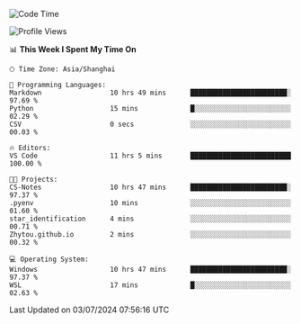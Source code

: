 <!--START_SECTION:waka-->
![Code Time](http://img.shields.io/badge/Code%20Time-1%2C819%20hrs%2042%20mins-blue)

![Profile Views](http://img.shields.io/badge/Profile%20Views-8-blue)

📊 **This Week I Spent My Time On** 

```text
🕑︎ Time Zone: Asia/Shanghai

💬 Programming Languages: 
Markdown                 10 hrs 49 mins      ████████████████████████░   97.69 % 
Python                   15 mins             █░░░░░░░░░░░░░░░░░░░░░░░░   02.29 % 
CSV                      0 secs              ░░░░░░░░░░░░░░░░░░░░░░░░░   00.03 % 

🔥 Editors: 
VS Code                  11 hrs 5 mins       █████████████████████████   100.00 % 

🐱‍💻 Projects: 
CS-Notes                 10 hrs 47 mins      ████████████████████████░   97.37 % 
.pyenv                   10 mins             ░░░░░░░░░░░░░░░░░░░░░░░░░   01.60 % 
star_identification      4 mins              ░░░░░░░░░░░░░░░░░░░░░░░░░   00.71 % 
Zhytou.github.io         2 mins              ░░░░░░░░░░░░░░░░░░░░░░░░░   00.32 % 

💻 Operating System: 
Windows                  10 hrs 47 mins      ████████████████████████░   97.37 % 
WSL                      17 mins             █░░░░░░░░░░░░░░░░░░░░░░░░   02.63 % 
```


 Last Updated on 03/07/2024 07:56:16 UTC
<!--END_SECTION:waka-->